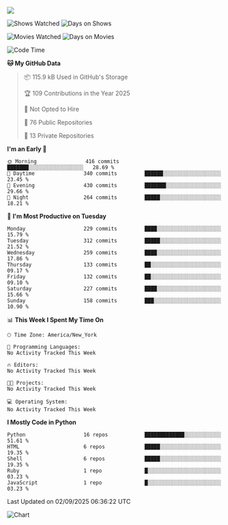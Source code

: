 ![](https://hit.yhype.me/github/profile?user_id=44564111)

![Shows Watched](https://img.shields.io/badge/dynamic/json?url=https://raw.githubusercontent.com/Vault108/Vault108/refs/heads/main/assets/trakt_stats.json&label=Shows%20Watched&query=$.shows.watched&style=for-the-badge)  ![Days on Shows](https://img.shields.io/badge/dynamic/json?url=https://raw.githubusercontent.com/Vault108/Vault108/refs/heads/main/assets/trakt_stats.json&label=Days%20on%20Shows&query=$.episodes.days&style=for-the-badge) 

![Movies Watched](https://img.shields.io/badge/dynamic/json?url=https://raw.githubusercontent.com/Vault108/Vault108/refs/heads/main/assets/trakt_stats.json&label=Movies%20Watched&query=$.movies.watched&style=for-the-badge) ![Days on Movies](https://img.shields.io/badge/dynamic/json?url=https://raw.githubusercontent.com/Vault108/Vault108/refs/heads/main/assets/trakt_stats.json&label=Days%20on%20Movies&query=$.movies.days&style=for-the-badge) 

<!--START_SECTION:waka-->
![Code Time](http://img.shields.io/badge/Code%20Time-26%20hrs%2018%20mins-blue)

**🐱 My GitHub Data** 

> 📦 115.9 kB Used in GitHub's Storage 
 > 
> 🏆 109 Contributions in the Year 2025
 > 
> 🚫 Not Opted to Hire
 > 
> 📜 76 Public Repositories 
 > 
> 🔑 13 Private Repositories 
 > 
**I'm an Early 🐤** 

```text
🌞 Morning                416 commits         ███████░░░░░░░░░░░░░░░░░░   28.69 % 
🌆 Daytime                340 commits         ██████░░░░░░░░░░░░░░░░░░░   23.45 % 
🌃 Evening                430 commits         ███████░░░░░░░░░░░░░░░░░░   29.66 % 
🌙 Night                  264 commits         █████░░░░░░░░░░░░░░░░░░░░   18.21 % 
```
📅 **I'm Most Productive on Tuesday** 

```text
Monday                   229 commits         ████░░░░░░░░░░░░░░░░░░░░░   15.79 % 
Tuesday                  312 commits         █████░░░░░░░░░░░░░░░░░░░░   21.52 % 
Wednesday                259 commits         ████░░░░░░░░░░░░░░░░░░░░░   17.86 % 
Thursday                 133 commits         ██░░░░░░░░░░░░░░░░░░░░░░░   09.17 % 
Friday                   132 commits         ██░░░░░░░░░░░░░░░░░░░░░░░   09.10 % 
Saturday                 227 commits         ████░░░░░░░░░░░░░░░░░░░░░   15.66 % 
Sunday                   158 commits         ███░░░░░░░░░░░░░░░░░░░░░░   10.90 % 
```


📊 **This Week I Spent My Time On** 

```text
🕑︎ Time Zone: America/New_York

💬 Programming Languages: 
No Activity Tracked This Week

🔥 Editors: 
No Activity Tracked This Week

🐱‍💻 Projects: 
No Activity Tracked This Week

💻 Operating System: 
No Activity Tracked This Week
```

**I Mostly Code in Python** 

```text
Python                   16 repos            █████████████░░░░░░░░░░░░   51.61 % 
HTML                     6 repos             █████░░░░░░░░░░░░░░░░░░░░   19.35 % 
Shell                    6 repos             █████░░░░░░░░░░░░░░░░░░░░   19.35 % 
Ruby                     1 repo              █░░░░░░░░░░░░░░░░░░░░░░░░   03.23 % 
JavaScript               1 repo              █░░░░░░░░░░░░░░░░░░░░░░░░   03.23 % 
```




 Last Updated on 02/09/2025 06:36:22 UTC
<!--END_SECTION:waka-->
![Chart](https://wakatime.com/share/@Vault108/688d9b71-d249-4f4e-81ef-3dceb97e43a3.svg)
